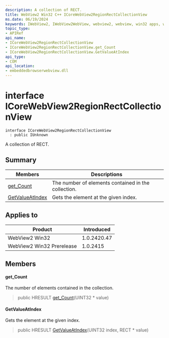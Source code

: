 ```yaml
---
description: A collection of RECT.
title: WebView2 Win32 C++ ICoreWebView2RegionRectCollectionView
ms.date: 06/19/2024
keywords: IWebView2, IWebView2WebView, webview2, webview, win32 apps, win32, edge, ICoreWebView2, ICoreWebView2Controller, browser control, edge html, ICoreWebView2RegionRectCollectionView
topic_type: 
- APIRef
api_name:
- ICoreWebView2RegionRectCollectionView
- ICoreWebView2RegionRectCollectionView.get_Count
- ICoreWebView2RegionRectCollectionView.GetValueAtIndex
api_type:
- COM
api_location:
- embeddedbrowserwebview.dll
---
```


# interface ICoreWebView2RegionRectCollectionView

```
interface ICoreWebView2RegionRectCollectionView
  : public IUnknown
```

A collection of RECT.

## Summary

 Members                        | Descriptions
--------------------------------|---------------------------------------------
[get_Count](#get_count) | The number of elements contained in the collection.
[GetValueAtIndex](#getvalueatindex) | Gets the element at the given index.

## Applies to

Product                         | Introduced
--------------------------------|---------------------------------------------
WebView2 Win32            |    1.0.2420.47
WebView2 Win32 Prerelease |    1.0.2415

## Members

#### get_Count

The number of elements contained in the collection.

> public HRESULT [get_Count](#get_count)(UINT32 * value)

#### GetValueAtIndex

Gets the element at the given index.

> public HRESULT [GetValueAtIndex](#getvalueatindex)(UINT32 index, RECT * value)

